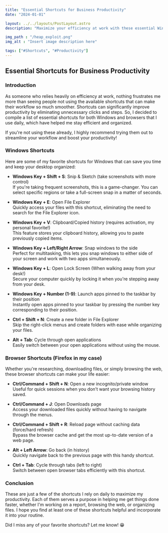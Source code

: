 ```yaml
---
title: "Essential Shortcuts for Business Productivity"
date: "2024-01-01"

layout: ../../layouts/PostLayout.astro
description: "Maximize your efficiency at work with these essential Windows and browser shortcuts."

img_path : "/heap_exploit.png"
img_alt : "Insert image description here"

tags: ["#Shortcuts", "#Productivity"]
---
```


## Essential Shortcuts for Business Productivity

### Introduction

As someone who relies heavily on efficiency at work, nothing frustrates me more than seeing people not using the available shortcuts that can make their workflow so much smoother. Shortcuts can significantly improve productivity by eliminating unnecessary clicks and steps. So, I decided to compile a list of essential shortcuts for both Windows and browsers that I use daily, which have helped me stay efficient and organized. 

If you're not using these already, I highly recommend trying them out to streamline your workflow and boost your productivity!

### Windows Shortcuts

Here are some of my favorite shortcuts for Windows that can save you time and keep your desktop organized:

- **Windows Key + Shift + S**: Snip & Sketch (take screenshots with more control)  
  If you're taking frequent screenshots, this is a game-changer. You can select specific regions or take a full-screen snap in a matter of seconds.

- **Windows Key + E**: Open File Explorer  
  Quickly access your files with this shortcut, eliminating the need to search for the File Explorer icon.

- **Windows Key + V**: Clipboard/Copied history (requires activation, my personal favorite!)  
  This feature stores your clipboard history, allowing you to paste previously copied items.

- **Windows Key + Left/Right Arrow**: Snap windows to the side  
  Perfect for multitasking, this lets you snap windows to either side of your screen and work with two apps simultaneously.

- **Windows Key + L**: Open Lock Screen (When walking away from your desk!)  
  Secure your computer quickly by locking it when you're stepping away from your desk.

- **Windows Key + Number (1-9)**: Launch apps pinned to the taskbar by their position  
  Instantly open apps pinned to your taskbar by pressing the number key corresponding to their position.

- **Ctrl + Shift + N**: Create a new folder in File Explorer  
  Skip the right-click menus and create folders with ease while organizing your files.

- **Alt + Tab**: Cycle through open applications  
  Easily switch between your open applications without using the mouse.

### Browser Shortcuts (Firefox in my case)

Whether you're researching, downloading files, or simply browsing the web, these browser shortcuts can make your life easier:

- **Ctrl/Command + Shift + N**: Open a new incognito/private window  
  Useful for quick sessions when you don’t want your browsing history saved.

- **Ctrl/Command + J**: Open Downloads page  
  Access your downloaded files quickly without having to navigate through the menus.

- **Ctrl/Command + Shift + R**: Reload page without caching data (force/hard refresh)  
  Bypass the browser cache and get the most up-to-date version of a web page.

- **Alt + Left Arrow**: Go back (in history)  
  Quickly navigate back to the previous page with this handy shortcut.

- **Ctrl + Tab**: Cycle through tabs (left to right)  
  Switch between open browser tabs efficiently with this shortcut.

### Conclusion

These are just a few of the shortcuts I rely on daily to maximize my productivity. Each of them serves a purpose in helping me get things done faster, whether I'm working on a report, browsing the web, or organizing files. I hope you find at least one of these shortcuts helpful and incorporate it into your routine.

Did I miss any of your favorite shortcuts? Let me know! 😁